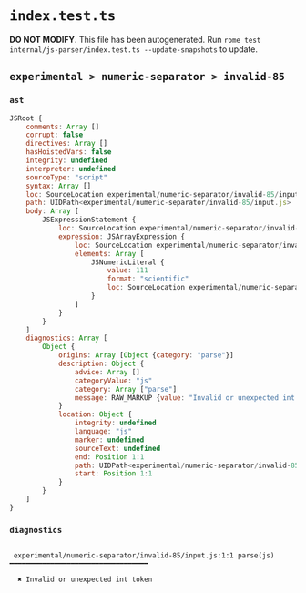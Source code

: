 # `index.test.ts`

**DO NOT MODIFY**. This file has been autogenerated. Run `rome test internal/js-parser/index.test.ts --update-snapshots` to update.

## `experimental > numeric-separator > invalid-85`

### `ast`

```javascript
JSRoot {
	comments: Array []
	corrupt: false
	directives: Array []
	hasHoistedVars: false
	integrity: undefined
	interpreter: undefined
	sourceType: "script"
	syntax: Array []
	loc: SourceLocation experimental/numeric-separator/invalid-85/input.js 1:0-2:0
	path: UIDPath<experimental/numeric-separator/invalid-85/input.js>
	body: Array [
		JSExpressionStatement {
			loc: SourceLocation experimental/numeric-separator/invalid-85/input.js 1:0-1:10
			expression: JSArrayExpression {
				loc: SourceLocation experimental/numeric-separator/invalid-85/input.js 1:0-1:10
				elements: Array [
					JSNumericLiteral {
						value: 111
						format: "scientific"
						loc: SourceLocation experimental/numeric-separator/invalid-85/input.js 1:1-1:9
					}
				]
			}
		}
	]
	diagnostics: Array [
		Object {
			origins: Array [Object {category: "parse"}]
			description: Object {
				advice: Array []
				categoryValue: "js"
				category: Array ["parse"]
				message: RAW_MARKUP {value: "Invalid or unexpected int token"}
			}
			location: Object {
				integrity: undefined
				language: "js"
				marker: undefined
				sourceText: undefined
				end: Position 1:1
				path: UIDPath<experimental/numeric-separator/invalid-85/input.js>
				start: Position 1:1
			}
		}
	]
}
```

### `diagnostics`

```

 experimental/numeric-separator/invalid-85/input.js:1:1 parse(js) ━━━━━━━━━━━━━━━━━━━━━━━━━━━━━━━━━━

  ✖ Invalid or unexpected int token


```
